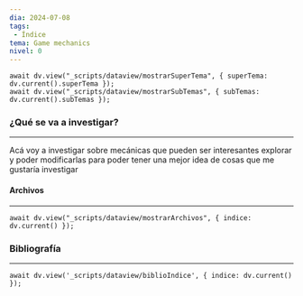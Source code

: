 ```yaml
---
dia: 2024-07-08
tags: 
 - Índice
tema: Game mechanics
nivel: 0
---
```

```dataviewjs
await dv.view("_scripts/dataview/mostrarSuperTema", { superTema: dv.current().superTema });
await dv.view("_scripts/dataview/mostrarSubTemas", { subTemas: dv.current().subTemas });
```
### ¿Qué se va a investigar?
---
Acá voy a investigar sobre mecánicas que pueden ser interesantes explorar y poder modificarlas para poder tener una mejor idea de cosas que me gustaría investigar


#### Archivos
---
```dataviewjs
await dv.view("_scripts/dataview/mostrarArchivos", { indice: dv.current() });
```


### Bibliografía
---
```dataviewjs
await dv.view('_scripts/dataview/biblioIndice', { indice: dv.current() });
```